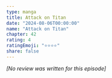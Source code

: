 ```yaml
---
type: manga
title: Attack on Titan
date: "2024-08-06T00:00:00"
name: "Attack on Titan"
chapter: 42
rating: 4
ratingEmoji: "⭐️⭐️⭐️⭐️"
share: false
---
```


_[No review was written for this episode]_